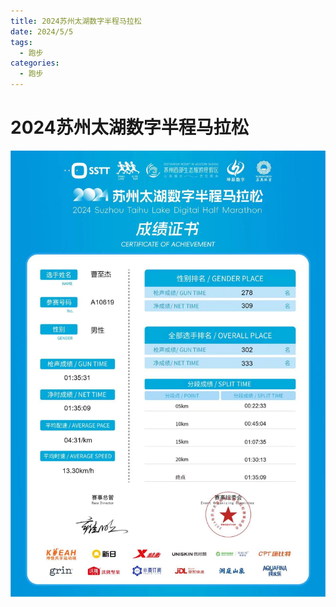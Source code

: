 ```yaml
---
title: 2024苏州太湖数字半程马拉松
date: 2024/5/5
tags:
  - 跑步
categories:
  - 跑步
---
```


# 2024苏州太湖数字半程马拉松

<img src="../img/17.jpg"/>
